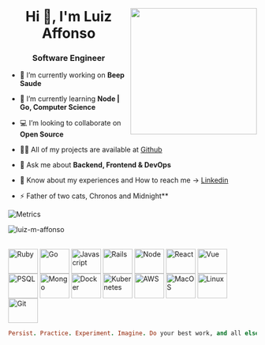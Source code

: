 <html>
 <header>
  <link rel="stylesheet" href="https://cdn.jsdelivr.net/gh/devicons/devicon@v2.15.1/devicon.min.css">
 </header>
 <body>

  <div align="left">
    <a href="https://app.daily.dev/luiz_m_affonso" target="_blank">
      <img
        width="256"
        align="right"
        src="https://api.daily.dev/devcards/v2/0k4CQXot3d.png?r=3u0&type=default"/>
    </a>
  </div>
  <h1 align="center">Hi 🚀, I'm Luiz Affonso</h1>
  <h3 align="center">Software Engineer</h3>

  - 🔭 I’m currently working on **Beep Saude**

  - 🌱 I’m currently learning **Node | Go, Computer Science**

  - 💻 I’m looking to collaborate on **Open Source**

  - 👨‍💻 All of my projects are available at [Github](https://github.com/luiz-m-affonso)

  <!-- - 📝 I'm starting to write articles on [Medium](https://medium.com/@pragmatic.engineer)
    -->
  - 💬 Ask me about **Backend, Frontend & DevOps**

  - 📄 Know about my experiences and How to reach me -> [Linkedin](https://www.linkedin.com/in/luiz-affonsosouza/)

  - ⚡ Father of two cats, Chronos and Midnight**

  ![Metrics](https://metrics.lecoq.io/luiz-m-affonso?template=classic&base.header=0&base.activity=0&base.community=0&base.repositories=0&base.metadata=0&achievements=1&lines=1&base.indepth=false&achievements.threshold=C&achievements.secrets=true&achievements.display=compact&achievements.limit=0&config.timezone=America%2FSao_Paulo)

  <p><img align="center" src="https://github-readme-streak-stats.herokuapp.com/?user=luiz-m-affonso&theme=github-dark-blue" alt="luiz-m-affonso" /></p>

  <div style="display: inline_block"><br>
    <img align="center" alt="Ruby" height="50" width="60" src="https://cdn.jsdelivr.net/gh/devicons/devicon/icons/ruby/ruby-plain.svg" />
    <img align="center" alt="Go" height="50" width="60" src="https://cdn.jsdelivr.net/gh/devicons/devicon/icons/go/go-original-wordmark.svg" />
    <img align="center" alt="Javascript" height="50" width="60" src="https://cdn.jsdelivr.net/gh/devicons/devicon/icons/javascript/javascript-original.svg" />
    <img align="center" alt="Rails" height="50" width="60" src="https://cdn.jsdelivr.net/gh/devicons/devicon/icons/rails/rails-plain-wordmark.svg" />
    <img align="center" alt="Node" height="50" width="60" src="https://cdn.jsdelivr.net/gh/devicons/devicon/icons/nodejs/nodejs-original.svg" />
    <img align="center" alt="React" height="50" width="60"  src="https://cdn.jsdelivr.net/gh/devicons/devicon/icons/react/react-original.svg" />
    <img align="center" alt="Vue" height="50" width="60" src="https://cdn.jsdelivr.net/gh/devicons/devicon/icons/vuejs/vuejs-original.svg" />
    <img align="center" alt="PSQL" height="50" width="60" src="https://cdn.jsdelivr.net/gh/devicons/devicon/icons/postgresql/postgresql-plain-wordmark.svg" />
    <img align="center" alt="Mongo" height="50" width="60"  src="https://cdn.jsdelivr.net/gh/devicons/devicon/icons/mongodb/mongodb-original-wordmark.svg" />
    <img align="center" alt="Docker" height="50" width="60" src="https://cdn.jsdelivr.net/gh/devicons/devicon/icons/docker/docker-plain-wordmark.svg" />
    <img align="center" alt="Kubernetes" height="50" width="60" src="https://cdn.jsdelivr.net/gh/devicons/devicon/icons/kubernetes/kubernetes-plain.svg" />
    <img align="center" alt="AWS" height="50" width="60" src="https://cdn.jsdelivr.net/gh/devicons/devicon/icons/amazonwebservices/amazonwebservices-original.svg" />
    <img align="center" alt="MacOS" height="50" width="60" src="https://cdn.jsdelivr.net/gh/devicons/devicon/icons/apple/apple-original.svg" />
    <img align="center" alt="Linux" height="50" width="60" src="https://cdn.jsdelivr.net/gh/devicons/devicon/icons/linux/linux-original.svg" />
    <img align="center" alt="Git" height="50" width="60"  src="https://cdn.jsdelivr.net/gh/devicons/devicon/icons/git/git-original.svg" />
  </div>
 </body>

 ```ruby
 Persist. Practice. Experiment. Imagine. Do your best work, and all else will follow. - Sandi Metz
```
</html>
